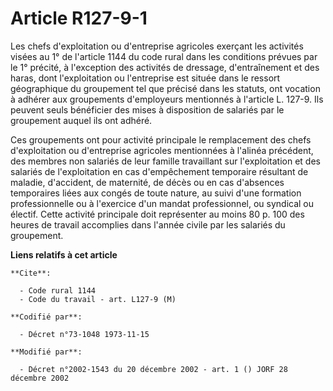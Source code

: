 # Article R127-9-1

Les chefs d'exploitation ou d'entreprise agricoles exerçant les activités visées au 1° de l'article 1144 du code rural dans
les conditions prévues par le 1° précité, à l'exception des activités de dressage, d'entraînement et des haras, dont
l'exploitation ou l'entreprise est située dans le ressort géographique du groupement tel que précisé dans les statuts, ont
vocation à adhérer aux groupements d'employeurs mentionnés à l'article L. 127-9. Ils peuvent seuls bénéficier des mises à
disposition de salariés par le groupement auquel ils ont adhéré.

Ces groupements ont pour activité principale le remplacement des chefs d'exploitation ou d'entreprise agricoles mentionnées à
l'alinéa précédent, des membres non salariés de leur famille travaillant sur l'exploitation et des salariés de l'exploitation
en cas d'empêchement temporaire résultant de maladie, d'accident, de maternité, de décès ou en cas d'absences temporaires
liées aux congés de toute nature, au suivi d'une formation professionnelle ou à l'exercice d'un mandat professionnel, ou
syndical ou électif. Cette activité principale doit représenter au moins 80 p. 100 des heures de travail accomplies dans
l'année civile par les salariés du groupement.

**Liens relatifs à cet article**

	**Cite**:

	  - Code rural 1144
	  - Code du travail - art. L127-9 (M)

	**Codifié par**:

	  - Décret n°73-1048 1973-11-15

	**Modifié par**:

	  - Décret n°2002-1543 du 20 décembre 2002 - art. 1 () JORF 28 décembre 2002
